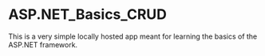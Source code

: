 # ASP.NET_Basics_CRUD
This is a very simple locally hosted app meant for learning the basics of the ASP.NET framework.
